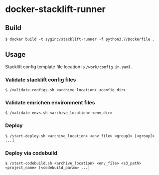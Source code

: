 # docker-stacklift-runner

## Build

```
$ docker build -t syginc/stacklift-runner -f python3.7/Dockerfile .
```

## Usage

Stacklift config template file location is `/work/config.in.yaml`.

### Validate stacklift config files

```
$ /validate-configs.sh <archive_location> <config_dir>
```

### Validate emrichen environment files

```
$ /validate-envs.sh <archive_location> <env_dir>
```

### Deploy

```
$ /start-deploy.sh <archive_location> <env_file> <group1> [<group2> ...]
```

### Deploy via codebuild

```
$ /start-codebuild.sh <archive_location> <env_file> <s3_path> <project_name> [<codebuild_param> ...]
```
